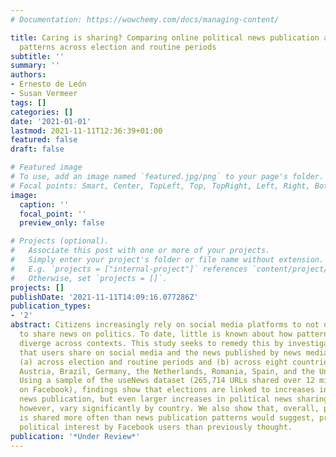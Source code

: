 ```yaml
---
# Documentation: https://wowchemy.com/docs/managing-content/

title: Caring is sharing? Comparing online political news publication and dissemination
  patterns across election and routine periods
subtitle: ''
summary: ''
authors:
- Ernesto de León
- Susan Vermeer
tags: []
categories: []
date: '2021-01-01'
lastmod: 2021-11-11T12:36:39+01:00
featured: false
draft: false

# Featured image
# To use, add an image named `featured.jpg/png` to your page's folder.
# Focal points: Smart, Center, TopLeft, Top, TopRight, Left, Right, BottomLeft, Bottom, BottomRight.
image:
  caption: ''
  focal_point: ''
  preview_only: false

# Projects (optional).
#   Associate this post with one or more of your projects.
#   Simply enter your project's folder or file name without extension.
#   E.g. `projects = ["internal-project"]` references `content/project/deep-learning/index.md`.
#   Otherwise, set `projects = []`.
projects: []
publishDate: '2021-11-11T14:09:16.077286Z'
publication_types:
- '2'
abstract: Citizens increasingly rely on social media platforms to not only read but
  to share news on politics. To date, little is known about how patterns of news sharing
  diverge across contexts. This study seeks to remedy this by investigating the news
  that users share on social media and the news published by news media organizations
  (a) across election and routine periods and (b) across eight countries (i.e., Australia,
  Austria, Brazil, Germany, the Netherlands, Romania, Spain, and the United Kingdom).
  Using a sample of the useNews dataset (265,714 URLs shared over 12 million times
  on Facebook), findings show that elections are linked to increases in political
  news publication, but even larger increases in political news sharing -- these changes,
  however, vary significantly by country. We also show that, overall, political news
  is shared more often than news publication patterns would suggest, proposing higher
  political interest by Facebook users than previously thought.
publication: '*Under Review*'
---
```

